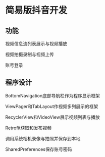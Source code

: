 # 简易版抖音开发

## 功能

视频信息流列表展示与视频播放

视频拍摄录制与视频上传

账号登录

## 程序设计

BottomNavigation底部导航栏作为程序显示框架

ViewPager和TabLayout作视频多列展示的框架

RecyclerView和VideoView展示视频列表与播放

Retrofit获取和发布视频

调用系统相机录像与拍照并保存到本地

SharedPreferences保存账号密码
